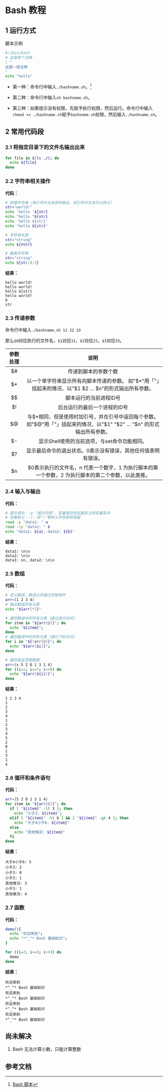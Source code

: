 # Bash 教程

## 1 运行方式

脚本示例

```bash
#!/bin/bash
# 这是单个注释
: "
这是一段注释
"
echo "hello"
```

* 第一种：命令行中输入`./bashname.sh`。[^1]

* 第二种：命令行中输入`sh bashname.sh`。

* 第三种：如果提示没有权限，先赋予执行权限，然后运行。命令行中输入`chmod +x ./bashname.sh`赋予`bashname.sh`权限，然后输入`./bashname.sh`。

## 2 常用代码段

### 2.1 将指定目录下的文件名输出出来

```bash
for file in $(ls ./); do
  echo ${file}
done
```

### 2.2 字符串相关操作

**代码：**
```bash
# 拼接字符串（单引号中文本原样输出，双引号中文本可以转义）
str="world!"
echo 'hello '${str}
echo "hello "${str}
echo 'hello ${str}'
echo "hello ${str}"

# 字符串长度
str="string"
echo ${#str}

# 截取字符串
str="string"
echo ${str:0:3}
```
**结果：**
```text
hello world!
hello world!
hello ${str}
hello world!
6
str
```
### 2.3 传递参数

命令行中输入`./bashname.sh 11 22 33`

那么`$0`对应执行的文件名，`$1`对应`11`，`$2`对应`22`，`$3`对应`33`。

| 参数处理 | 说明 |
|:---:|:---:|
| $# | 传递到脚本的参数个数 |
| $* | 以一个单字符串显示所有向脚本传递的参数。 如"$*"用「"」括起来的情况、以"$1 $2 … $n"的形式输出所有参数。 |
| $$ | 脚本运行的当前进程ID号 |
| $! | 后台运行的最后一个进程的ID号 |
| $@ | 与$*相同，但是使用时加引号，并在引号中返回每个参数。 如"$@"用「"」括起来的情况、以"$1" "$2" … "$n" 的形式输出所有参数。 |
| $- | 显示Shell使用的当前选项，与set命令功能相同。 |
| $? | 显示最后命令的退出状态。0表示没有错误，其他任何值表明有错误。 |
| $n | $0表示执行的文件名，n 代表一个数字，1 为执行脚本的第一个参数，2 为执行脚本的第二个参数，以此类推。 |

### 2.4 输入与输出

**代码：**
```bash
# 提示语句：-p "提示内容"，变量保存到后面定义的变量名中
# 忽略转义：-r，将"\"等转义字符原样保留
read -p "data1: " a
read -rp "data2: " b
echo "data1: ${a}, data2: ${b}"
```
**结果：**
```text
data1: \n\n
data2: \n\n
data1: nn, data2: \n\n
```
### 2.5 数组

**代码：**
```bash
# 定义数组，数组之间通过空格隔开
arr=(1 2 3 4)
# 输出数组所有元素
echo "${arr[*]}"

# 遍历数组中的所有元素（通过迭代访问）
for item in "${arr[@]}"; do
  echo "${item}";
done
# 遍历数组中的所有元素（通过下标访问）
for i in "${!arr[@]}"; do
  echo "${arr[$i]}";
done

# 遍历指定范围数据
arr=(x 5 2 0 1 3 1 4)
for ((i=1; i<=7; i++)) do
  echo "${arr[${i}]}";
done
```

**结果：**
```text
1 2 3 4
1
2
3
4
1
2
3
4
5
2
0
1
3
1
4
```

### 2.6 循环和条件语句

**代码：**
```bash
arr=(5 2 0 1 3 1 4)
for item in "${arr[@]}"; do
  if [ "${item}" -lt 3 ]; then
    echo "小于3: ${item}";
  elif [ "${item}" -lt 6 ] && [ "${item}" -gt 4 ]; then
    echo "大于4小于6: ${item}"
  else
    echo "其他情况: ${item}"
  fi
done
```

**结果：**
```text
大于4小于6: 5
小于3: 2
小于3: 0
小于3: 1
其他情况: 3
小于3: 1
其他情况: 4
```
### 2.7 函数

**代码：**
```bash
demo(){
  echo "欢迎来到";
  echo "*^_^* Bash 基础知识";
}

for ((i=2; i<=5; i++)) do
  demo
done
```

**结果：**
```text
欢迎来到
*^_^* Bash 基础知识
欢迎来到
*^_^* Bash 基础知识
欢迎来到
*^_^* Bash 基础知识
欢迎来到
*^_^* Bash 基础知识
```

## 尚未解决

1. Bash 无法计算小数，只能计算整数

## 参考文档

[^1]: [Bash 脚本](https://www.w3cschool.cn/bashshell/bashshell-n2xd37ig.html)
